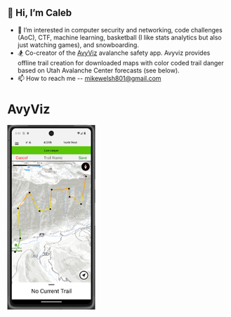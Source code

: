 ## 👋 Hi, I’m Caleb
- 👀 I’m interested in computer security and networking, code challenges (AoC), CTF, machine learning, basketball (I like stats analytics but also just watching games), and snowboarding.
- 🏂 Co-creator of the [AvyViz](https://github.com/MikeWelsh801/avyviz) avalanche safety app. Avyviz provides offline trail creation for downloaded maps with color coded trail danger based on Utah Avalanche Center forecasts (see below).
- 📫 How to reach me -- mikewelsh801@gmail.com

# AvyViz

<img src="Trail_Color.png" alt="Activity One" width="200"/>


<!---
MikeWelsh801/MikeWelsh801 is a ✨ special ✨ repository because its `README.md` (this file) appears on your GitHub profile.
You can click the Preview link to take a look at your changes.
--->
